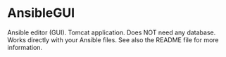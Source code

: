 AnsibleGUI
==========

Ansible editor (GUI). Tomcat application. Does NOT need any database. Works directly with your Ansible files.
See also the README file for more information.

